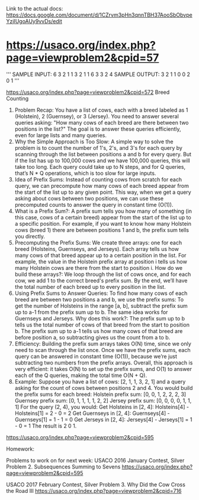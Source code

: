 Link to the actual docs:
https://docs.google.com/document/d/1CZrvm3pHn3qnnTBH37AooSbObvpeYzjIUgoAUy9vvDs/edit

# https://usaco.org/index.php?page=viewproblem2&cpid=57


'''
SAMPLE INPUT:
6 3
2
1
1
3
2
1
1 6
3 3
2 4
SAMPLE OUTPUT:
3 2 1
1 0 0
2 0 1
'''

https://usaco.org/index.php?page=viewproblem2&cpid=572
Breed Counting
1. Problem Recap:
You have a list of cows, each with a breed labeled as 1 (Holstein), 2 (Guernsey), or 3 (Jersey).
You need to answer several queries asking: "How many cows of each breed are there between two positions in the list?"
The goal is to answer these queries efficiently, even for large lists and many queries.
2. Why the Simple Approach is Too Slow:
A simple way to solve the problem is to count the number of 1's, 2's, and 3's for each query by scanning through the list between positions a and b for every query.
But if the list has up to 100,000 cows and we have 100,000 queries, this will take too long. Each query could take up to N steps, and for Q queries, that’s N * Q operations, which is too slow for large inputs.
3. Idea of Prefix Sums:
Instead of counting cows from scratch for each query, we can precompute how many cows of each breed appear from the start of the list up to any given point.
This way, when we get a query asking about cows between two positions, we can use these precomputed counts to answer the query in constant time (O(1)).
4. What is a Prefix Sum?:
A prefix sum tells you how many of something (in this case, cows of a certain breed) appear from the start of the list up to a specific position.
For example, if you want to know how many Holstein cows (breed 1) there are between positions 1 and b, the prefix sum tells you directly.
5. Precomputing the Prefix Sums:
We create three arrays: one for each breed (Holsteins, Guernseys, and Jerseys).
Each array tells us how many cows of that breed appear up to a certain position in the list.
For example, the value in the Holstein prefix array at position i tells us how many Holstein cows are there from the start to position i.
How do we build these arrays?:
We loop through the list of cows once, and for each cow, we add 1 to the correct breed's prefix sum.
By the end, we’ll have the total number of each breed up to every position in the list.
6. Using Prefix Sums to Answer Queries:
To find how many cows of each breed are between two positions a and b, we use the prefix sums:
To get the number of Holsteins in the range [a, b], subtract the prefix sum up to a-1 from the prefix sum up to b.
The same idea works for Guernseys and Jerseys.
Why does this work?:
The prefix sum up to b tells us the total number of cows of that breed from the start to position b.
The prefix sum up to a-1 tells us how many cows of that breed are before position a, so subtracting gives us the count from a to b.
7. Efficiency:
Building the prefix sum arrays takes O(N) time, since we only need to scan through the list once.
Once we have the prefix sums, each query can be answered in constant time (O(1)), because we’re just subtracting two numbers from the prefix arrays.
Overall, this approach is very efficient: it takes O(N) to set up the prefix sums, and O(1) to answer each of the Q queries, making the total time O(N + Q).
8. Example:
Suppose you have a list of cows: [2, 1, 1, 3, 2, 1] and a query asking for the count of cows between positions 2 and 4.
You would build the prefix sums for each breed:
Holstein prefix sum: [0, 0, 1, 2, 2, 2, 3]
Guernsey prefix sum: [0, 1, 1, 1, 1, 2, 2]
Jersey prefix sum: [0, 0, 0, 0, 1, 1, 1]
For the query (2, 4), you would:
Get Holsteins in [2, 4]: Holsteins[4] - Holsteins[1] = 2 - 0 = 2
Get Guernseys in [2, 4]: Guernseys[4] - Guernseys[1] = 1 - 1 = 0
Get Jerseys in [2, 4]: Jerseys[4] - Jerseys[1] = 1 - 0 = 1
The result is 2 0 1.


https://usaco.org/index.php?page=viewproblem2&cpid=595

Homework:

Problems to work on for next week:
USACO 2016 January Contest, Silver
Problem 2. Subsequences Summing to Sevens
https://usaco.org/index.php?page=viewproblem2&cpid=595


USACO 2017 February Contest, Silver
Problem 3. Why Did the Cow Cross the Road III
https://usaco.org/index.php?page=viewproblem2&cpid=716






